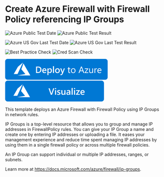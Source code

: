 # Create Azure Firewall with Firewall Policy referencing IP Groups

![Azure Public Test Date](https://azurequickstartsservice.blob.core.windows.net/badges/101-azurefirewall-create-with-firewallpolicy-ipgroups/PublicLastTestDate.svg)
![Azure Public Test Result](https://azurequickstartsservice.blob.core.windows.net/badges/101-azurefirewall-create-with-firewallpolicy-ipgroups/PublicDeployment.svg)

![Azure US Gov Last Test Date](https://azurequickstartsservice.blob.core.windows.net/badges/101-azurefirewall-create-with-firewallpolicy-ipgroups/FairfaxLastTestDate.svg)
![Azure US Gov Last Test Result](https://azurequickstartsservice.blob.core.windows.net/badges/101-azurefirewall-create-with-firewallpolicy-ipgroups/FairfaxDeployment.svg)

![Best Practice Check](https://azurequickstartsservice.blob.core.windows.net/badges/101-azurefirewall-create-with-firewallpolicy-ipgroups/BestPracticeResult.svg)
![Cred Scan Check](https://azurequickstartsservice.blob.core.windows.net/badges/101-azurefirewall-create-with-firewallpolicy-ipgroups/CredScanResult.svg)

[![Deploy To Azure](https://raw.githubusercontent.com/Azure/azure-quickstart-templates/master/1-CONTRIBUTION-GUIDE/images/deploytoazure.svg?sanitize=true)](https://portal.azure.com/#create/Microsoft.Template/uri/https%3A%2F%2Fraw.githubusercontent.com%2FAzure%2Fazure-quickstart-templates%2Fmaster%2F101-azurefirewall-create-with-firewallpolicy-ipgroups%2Fazuredeploy.json)  [![Visualize](https://raw.githubusercontent.com/Azure/azure-quickstart-templates/master/1-CONTRIBUTION-GUIDE/images/visualizebutton.svg?sanitize=true)](http://armviz.io/#/?load=https%3A%2F%2Fraw.githubusercontent.com%2FAzure%2Fazure-quickstart-templates%2Fmaster%2F101-azurefirewall-create-with-firewallpolicy-ipgroups%2Fazuredeploy.json)

This template deploys an Azure Firewall with Firewall Policy using IP Groups in network  rules.

IP Groups is a top-level resource that allows you to group and manage IP addresses in FirewallPolicy rules. You can give your IP Group a name and create one by entering IP addresses or uploading a file. It eases your management experience and reduce time spent managing IP addresses by using them in a single firewall policy or across multiple firewall policies.

An IP Group can support individual or multiple IP addresses, ranges, or subnets.

Learn more at https://docs.microsoft.com/azure/firewall/ip-groups.


